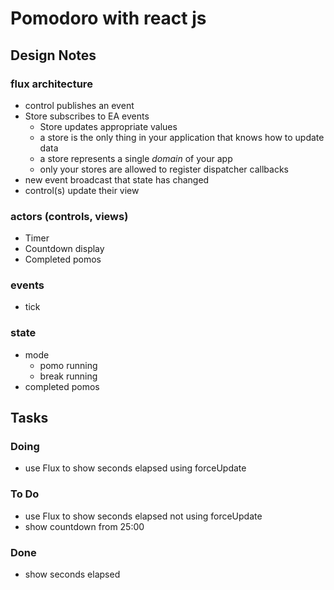 # Pomodoro with react js

## Design Notes

### flux architecture
- control publishes an event
- Store subscribes to EA events
  - Store updates appropriate values
  - a store is the only thing in your application that knows how to update data
  - a store represents a single _domain_ of your app
  - only your stores are allowed to register dispatcher callbacks
- new event broadcast that state has changed
- control(s) update their view

### actors (controls, views)

- Timer
- Countdown display
- Completed pomos


### events

- tick

### state

- mode
  - pomo running
  - break running
- completed pomos


## Tasks

### Doing

- use Flux to show seconds elapsed using forceUpdate


### To Do

- use Flux to show seconds elapsed not using forceUpdate
- show countdown from 25:00

### Done

- show seconds elapsed


